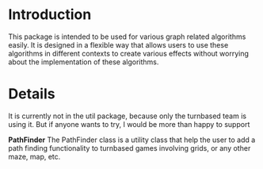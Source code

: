 # Introduction #

This package is intended to be used for various graph related algorithms easily. It is designed in a flexible way that allows users to use these algorithms in different contexts to create various effects without worrying about the implementation of these algorithms.

# Details #


It is currently not in the util package, because only the turnbased team is using it. But if anyone wants to try, I would be more than happy to support

**PathFinder**
The PathFinder class is a utility class that help the user to add a path finding functionality to turnbased games involving grids, or any other maze, map, etc.